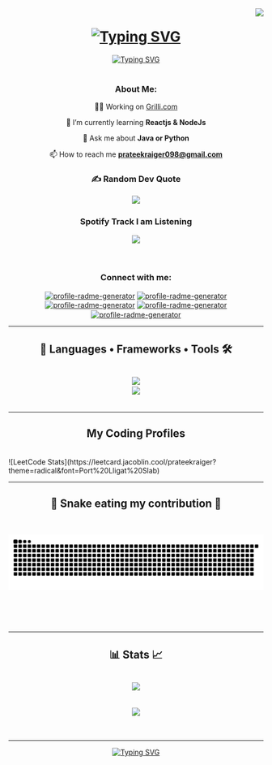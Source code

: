 <img align="right" src="https://visitor-badge.laobi.icu/badge?page_id=prateekraiger.prateekraiger" />

 <h1 align="center">
<a href="#"><img src="https://readme-typing-svg.demolab.com?font=Righteous&weight=600&size=30&duration=3000&pause=500&center=true&width=440&height=60&lines=Hii+There🖐️;I'm+Prateek+Raiger!" alt="Typing SVG" /></a>
 </h1>
 <div align="center">
<a href="#"><img src="https://readme-typing-svg.demolab.com?font=Inter&weight=700&duration=1000&pause=2000&color=80F799&repeat=false&width=950&height=45&lines=Exploring+the+endless+possibilities+of+web+development%2C+creating+solutions+that+make+a+difference." alt="Typing SVG" /></a>
 </div>
<br/>
<div align="center">
 <h3 align="center">About Me:</h3>
 
 💪🏼 Working on [Grilli.com](https://prateekraiger.github.io/Grilli/)

 🌱 I’m currently learning **Reactjs & NodeJs**

 💬 Ask me about **Java or Python**

 📫 How to reach me **prateekraiger098@gmail.com**

 <div align="center">

### ✍️ Random Dev Quote
![](https://quotes-github-readme.vercel.app/api?type=horizontal&theme=radical)

</div>
 <div align="center">

### Spotify Track I am Listening
![](https://quotes-github-readme.vercel.app/api?type=horizontal&theme=radical)

</div>

<br/>
<h3 align="center">Connect with me:</h3> <p align="center"> <a href="https://github.com/prateekraiger" target="blank"><img align="center" src=https://raw.githubusercontent.com/rahuldkjain/github-profile-readme-generator/master/src/images/icons/Social/github.svg alt="profile-radme-generator" height="30" width="40" /></a> <a href="https://linkedin.com/in/pratik-r1104" target="blank"><img align="center" src=https://raw.githubusercontent.com/rahuldkjain/github-profile-readme-generator/master/src/images/icons/Social/linked-in-alt.svg alt="profile-radme-generator" height="30" width="40" /></a> <a href="https://x.com/mrpratik753" target="blank"><img align="center" src=https://raw.githubusercontent.com/rahuldkjain/github-profile-readme-generator/master/src/images/icons/Social/twitter.svg alt="profile-radme-generator" height="30" width="40" /></a> <a href="https://www.leetcode.com/prateekraiger" target="blank"><img align="center" src=https://raw.githubusercontent.com/rahuldkjain/github-profile-readme-generator/master/src/images/icons/Social/leet-code.svg alt="profile-radme-generator" height="30" width="40" /></a> <a href="https://auth.geeksforgeeks.org/user/prateekraiger" target="blank"><img align="center" src=https://raw.githubusercontent.com/rahuldkjain/github-profile-readme-generator/master/src/images/icons/Social/geeks-for-geeks.svg alt="profile-radme-generator" height="30" width="40" /></a> </p>

</div>
<hr/>


<h2 align="center">🚀 Languages • Frameworks • Tools 🛠️</h2>
<br/>
<div align="center">
  <a href="#">
    <img src="https://skillicons.dev/icons?i=cpp,java,python,git,github,vscode&theme=dark" /> <br/>
    <img src="https://skillicons.dev/icons?i=html,css,bootstrap,tailwind,js,ts,react,nodejs,express,mongodb,mysql&theme=dark" />
  </a>
</div>

<br/>
<hr/>

 <h2 align="center">My Coding Profiles</h2>
<br/>
![LeetCode Stats](https://leetcard.jacoblin.cool/prateekraiger?theme=radical&font=Port%20Lligat%20Slab)

<br/>
<hr/>

<div align="center">
  <h2> 🐍 Snake eating my contribution 🐍</h2>
  <br>
 
![snake gif](https://github.com/prateekraiger/prateekraiger/blob/output/github-contribution-grid-snake.svg)
  
  <br/><br/><br/>
</div>

<hr/>

<h2 align="center"> 📊 Stats 📈 </h2>
<br>

<div align=center>
  <div align=center>
<a href="#" alt="github-stats-card">
 <img src="https://kasroudra-stats-card.onrender.com/user?user=prateekraiger&theme=dracula&layout=compact&hide_border=false&include_all_commits=false&count_private=true"/></a>
   

  </div>
  <br>
 
<a href="#" alt="github-stats-card"><img src="https://kasroudra-stats-card.onrender.com/lang?user=prateekraiger&theme=tokyonight&layout=compact&type=piechart&sort=desc&hide_border=false&include_all_commits=false&count_private=true"/></a>

   
  </div>
</div>
<br/>
<hr/>

<div align="center">
<a href="#"><img src="https://readme-typing-svg.demolab.com?font=Righteous&weight=500&duration=3000&pause=1000&width=710&height=60&lines=Thanks+for+exploring+my+profile!;+Let's+connect+and+build+something+amazing+together.+Happy+coding!+%F0%9F%92%BB%E2%9C%A8" alt="Typing SVG" /></a>
</div>
